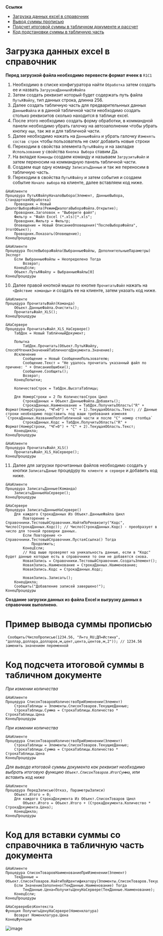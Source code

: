 **Ссылки**
* [Загрузка данных excel в справочник](#Загрузка-данных-excel-в-справочник)
* [Вывод суммы прописью](#Пример-вывода-суммы-прописью)
* [Подсчет итоговой суммы в табличном документе и рассчет](#Код-подсчета-итоговой-суммы-в-табличном-документе)
* [Код подстановки суммы в табличную часть](#Код-для-вставки-суммы-со-справочника-в-табличную-часть-документа)

# Загрузка данных excel в справочник
**Перед загрузкой файла необходимо перевести формат ячеек в** `R1C1`
1. Необходимо в списке конфигуратора найти `Обработка` затем создать ее и назвать `ЗагрузкаДанныхИзФайла`
2. Затем создать реквизит который будет содержать путь файла `ПутьКФайлу`, тип данных строка, длинна 256.
3. Далее создать табличную часть для предварительнных данных `ДанныеФайла` и в данной табличной части необходимо создать столько реквизитов сколько находится в таблице excel.
4. После этого необходимо создать форму обработки, в коммандной панели необходимо убрать галочку на автозаполнении чтобы убрать кнопку `еще`, так же и для табличной части.
5. Далее необходимо нажать на `ДанныеФайла` и убрать галочку `Изменять состав строк` чтобы пользователь не смог добавить новые строки
6. Переходим в свойства элемента `ПутьКФайлу` и на закладке `Использование` у свойства `Кнопка Выбора` ставим Да.
7. На вкладке `Команды` создаем команду и называем `ЗагрузитьФайл` и затем переносим на коммандную панель табличной части.
8. Создаем еще одну команду `ЗаписатьДанные` и так же переносим в табличную часть.
9. Переходим в свойства `ПутьКФайлу` и затем события и создаем событие `Начало выбора` на клиенте, далее вставляем код ниже.
```1c
&НаКлиенте
Процедура ПутьКФайлуНачалоВыбора(Элемент, ДанныеВыбора, СтандартнаяОбработка)
	Проводник = Новый ДиалогВыбораФайла(РежимДиалогаВыбораФайла.Открытие);
	Проводник.Заголовок = "Выберите файл";
	Фильтр = "Файл Excel (*.xls)|*.xls";
	Проводник.Фильтр = Фильтр;
	Оповещение = Новый ОписаниеОповещения("ПослеВыбораФайла", ЭтотОбъект);
	Проводник.Показать(Оповещение);
КонецПроцедуры
```
```1c
&НаКлиенте
Процедура ПослеВыбораФайла(ВыбранныеФайлы, ДополнительныеПараметры) Экспорт
	Если ВыбранныеФайлы = Неопределено Тогда 
		Возврат;
	КонецЕсли;
	Объект.ПутьКФайлу = ВыбранныеФайлы[0]
КонецПроцедуры
```
10. Далее правой кнопкой мыши по кнопке `ПрочитатьФайл` нажать на `<Действие команды>` и создать ее на клиенте, затем указать код ниже.
```1c
&НаКлиенте
Процедура ПрочитатьФайл(Команда)
	Объект.ДанныеФайла.Очистить();
	ПрочитатьФайл_XLS();
КонецПроцедуры
```
```1c
&НаСервере
Процедура ПрочитатьФайл_XLS_НаСервере()
	ТабДок = Новый ТабличныйДокумент;
	
	Попытка
		ТабДок.Прочитать(Объект.ПутьКФайлу, СпособЧтенияЗначенийТабличногоДокумента.Значение);
	Исключение
		Сообщение = Новый СообщениеПользователю;
		Сообщение.Текст = "Не удалось прочитать указанный файл по причине: " + ОписаниеОшибки();
		Сообщение.Сообщить();
		Возврат;
	КонецПопытки;
	
	КоличествоСтрок = ТабДок.ВысотаТаблицы;
	
	Для НомерСтроки = 2 По КоличествоСтрок Цикл 
		СтрокаДанных = Объект.ДанныеФайла.Добавить();
		СтрокаДанных.Наименование = ТабДок.ПолучитьОбласть("R" + Формат(НомерСтроки, "ЧГ=0") + "C" + 1).ТекущаяОбласть.Текст; // Данные строки необходимо подставить под ваши требования изменяя `СтрокаДанных.НазваниеПоляТабличной части и после "C" номер столбца`
		СтрокаДанных.Кодс = ТабДок.ПолучитьОбласть("R" + Формат(НомерСтроки, "ЧГ=0") + "C" + 2).ТекущаяОбласть.Текст;
    КонецЦикла;
КонецПроцедуры
```
```1c
&НаКлиенте
Процедура ПрочитатьФайл_XLS()
	ПрочитатьФайл_XLS_НаСервере();
КонецПроцедуры
```
11. Далее для загрузки прочитанных файлов необходимо создать у кнопки `ЗаписатьДаные` процедуру `На клиенте и сервере` и добавить код ниже.
```1c
&НаКлиенте
Процедура ЗаписатьДанные(Команда)
	ЗаписатьДанныеНаСервере();
КонецПроцедуры
```
```1c
&НаСервере
Процедура ЗаписатьДанныеНаСервере()
	Для каждого СтрокаДанных Из Объект.ДанныеФайла Цикл
		Повторение = Справочники.ТестовыйСправочник.НайтиПоРеквизиту("Кодс", Число(СтрокаДанных.Кодс)); // Число(СтрокаДанных.Кодс) - преобразует в число для точной проверки данных.
		Если Повторение <> Справочники.ТестовыйСправочник.ПустаяСсылка() Тогда
			Продолжить;
		КонецЕсли;
		// Код выше проверяет на уникальность данные, если в "Кодс" будет данные которые есть в справочнике то они не добавятся снова.
		НоваяЗапись = Справочники.ТестовыйСправочник.СоздатьЭлемент();
		НоваяЗапись.Наименование = СтрокаДанных.Наименование;
		НоваяЗапись.Кодс = СтрокаДанных.Кодс;
		
		НоваяЗапись.Записать();
	КонецЦикла;
	Сообщить("Добавление записей завершено!");
КонецПроцедуры
```
**Создание загрузки данных из файла Excel и выгрузку данных в справочник выполнено.**

# Пример вывода суммы прописью
```1c
 Сообщить(ЧислоПрописью(1234.56, "Л=ru_RU;ДП=Истина", "доллар,доллара,долларов,м,цент,цента,центов,м,2")); // 1234.56 заменить значением переменной
```

# Код подсчета итоговой суммы в табличном документе

*При измении количества*
```1c
&НаКлиенте
Процедура СписокТоваровКоличествоПриИзменении(Элемент)
	СтрокаТаблицы = Элементы.СписокТоваров.ТекущиеДанные;
	СтрокаТаблицы.Сумма = СтрокаТаблицы.Количество * СтрокаТаблицы.Цена
КонецПроцедуры
```
*При измении количества*
```1c
&НаКлиенте
Процедура СписокТоваровКоличествоПриИзменении(Элемент)
	СтрокаТаблицы = Элементы.СписокТоваров.ТекущиеДанные;
	СтрокаТаблицы.Сумма = СтрокаТаблицы.Количество * СтрокаТаблицы.Цена
КонецПроцедуры
```

*Для вывода итоговой суммы документа как реквизит необходимо выбрать итоговую функцию `Объект.СписокТоваров.ИтогСумма`, или вставить код ниже*
```1c
&НаКлиенте
Процедура ПередЗаписью(Отказ, ПараметрыЗаписи)
	Объект.Итого = 0;
	Для каждого СтрокаДокумента Из Объект.СписокТоваров Цикл
		Объект.Итого = Объект.Итого + (СтрокаДокумента.Количество * СтрокаДокумента.Цена);
	КонецЦикла;
КонецПроцедуры
```

# Код для вставки суммы со справочника в табличную часть документа
```1c
&НаКлиенте
Процедура СписокТоваровНаименованиеПриИзменении(Элемент)
	ТекДанные = Объект.СписокТоваров.НайтиПоИдентификатору(Элементы.СписокТоваров.ТекущаяСтрока);
	Если ЗначениеЗаполнено(ТекДанные.Наименование) Тогда
		ТекДанные.Цена=ПолучитьЦенуНаСервере(ТекДанные.Наименование);
	КонецЕсли;
КонецПроцедуры

&НаСервереБезКонтекста
Функция ПолучитьЦенуНаСервере(Номенклатура)
	Возврат Номенклатура.Цена
КонецФункции
```
![image](https://github.com/Aylesbury/pm/assets/56831140/8cdcc386-56ef-48d2-a576-adfdb13cd379)
